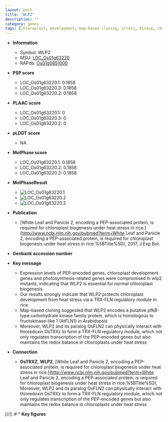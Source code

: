 ```yaml
---
layout: post
title: "WLP2"
description: ""
category: genes
tags: [chloroplast, development, map-based cloning, stress, Kinase, chloroplast development]
---
```


* **Information**  
    + Symbol: WLP2  
    + MSU: [LOC_Os01g63220](http://rice.plantbiology.msu.edu/cgi-bin/ORF_infopage.cgi?orf=LOC_Os01g63220)  
    + RAPdb: [Os01g0851000](http://rapdb.dna.affrc.go.jp/viewer/gbrowse_details/irgsp1?name=Os01g0851000)  

* **PSP score**  
    + LOC_Os01g63220.1: 0.1858 
    + LOC_Os01g63220.3: 0.1858 
    + LOC_Os01g63220.2: 0.1858 

* **PLAAC score**  
    + LOC_Os01g63220.1: 0 
    + LOC_Os01g63220.3: 0 
    + LOC_Os01g63220.2: 0 

* **pLDDT score**
    + NA


* **MolPhase score**
    + LOC_Os01g63220.1: 0.1858
    + LOC_Os01g63220.2: 0.1858
    + LOC_Os01g63220.3: 0.1858

* **MolPhaseResult**
    + ![LOC_Os01g63220.1](https://ricepsp.github.io/pictures/LOC_Os01g/LOC_Os01g63220.1.png)
    + ![LOC_Os01g63220.2](https://ricepsp.github.io/pictures/LOC_Os01g/LOC_Os01g63220.2.png)
    + ![LOC_Os01g63220.3](https://ricepsp.github.io/pictures/LOC_Os01g/LOC_Os01g63220.3.png)

* **Publication**  
    + [White Leaf and Panicle 2, encoding a PEP-associated protein, is required for chloroplast biogenesis under heat stress in rice.](http://www.ncbi.nlm.nih.gov/pubmed?term=White Leaf and Panicle 2, encoding a PEP-associated protein, is required for chloroplast biogenesis under heat stress in rice.%5BTitle%5D), 2017, J Exp Bot.

* **Genbank accession number**  

* **Key message**  
    + Expression levels of PEP-encoded genes, chloroplast development genes and photosynthesis-related genes were compromised in wlp2 mutants, indicating that WLP2 is essential for normal chloroplast biogenesis
    + Our results strongly indicate that WLP2 protects chloroplast development from heat stress via a TRX-FLN regulatory module in rice
    + Map-based cloning suggested that WLP2 encodes a putative pfkB-type carbohydrate kinase family protein, which is homologous to fructokinase-like 1 (AtFLN1) in Arabidopsis
    + Moreover, WLP2 and its paralog OsFLN2 can physically interact with thioredoxin OsTRXz to form a TRX-FLN regulatory module, which not only regulates transcription of the PEP-encoded genes but also maintains the redox balance in chloroplasts under heat stress

* **Connection**  
    + __OsTRXZ__, __WLP2__, [White Leaf and Panicle 2, encoding a PEP-associated protein, is required for chloroplast biogenesis under heat stress in rice.](http://www.ncbi.nlm.nih.gov/pubmed?term=White Leaf and Panicle 2, encoding a PEP-associated protein, is required for chloroplast biogenesis under heat stress in rice.%5BTitle%5D),  Moreover, WLP2 and its paralog OsFLN2 can physically interact with thioredoxin OsTRXz to form a TRX-FLN regulatory module, which not only regulates transcription of the PEP-encoded genes but also maintains the redox balance in chloroplasts under heat stress

[//]: # * **Key figures**  


